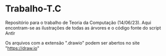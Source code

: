 # Trabalho-T.C
Repositório para o trabalho de Teoria da Computação (14/06/23). Aqui encontram-se as ilustrações de todas as árvores e o código fonte do script Antlr

Os arquivos com a extensão ".drawio" podem ser abertos no site "https://draw.io"
